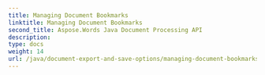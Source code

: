 ```yaml
---
title: Managing Document Bookmarks
linktitle: Managing Document Bookmarks
second_title: Aspose.Words Java Document Processing API
description: 
type: docs
weight: 14
url: /java/document-export-and-save-options/managing-document-bookmarks/
---
```

